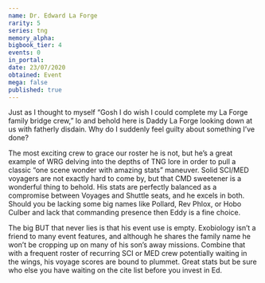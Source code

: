 ```yaml
---
name: Dr. Edward La Forge
rarity: 5
series: tng
memory_alpha:
bigbook_tier: 4
events: 0
in_portal:
date: 23/07/2020
obtained: Event
mega: false
published: true
---
```


Just as I thought to myself “Gosh I do wish I could complete my La Forge family bridge crew,” lo and behold here is Daddy La Forge looking down at us with fatherly disdain. Why do I suddenly feel guilty about something I’ve done? 

The most exciting crew to grace our roster he is not, but he’s a great example of WRG delving into the depths of TNG lore in order to pull a classic “one scene wonder with amazing stats” maneuver. Solid SCI/MED voyagers are not exactly hard to come by, but that CMD sweetener is a wonderful thing to behold. His stats are perfectly balanced as a compromise between Voyages and Shuttle seats, and he excels in both. Should you be lacking some big names like Pollard, Rev Phlox, or Hobo Culber and lack that commanding presence then Eddy is a fine choice. 

The big BUT that never lies is that his event use is empty. Exobiology isn’t a friend to many event features, and although he shares the family name he won’t be cropping up on many of his son’s away missions. Combine that with a frequent roster of recurring SCI or MED crew potentially waiting in the wings, his voyage scores are bound to plummet. Great stats but be sure who else you have waiting on the cite list before you invest in Ed.
